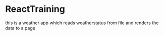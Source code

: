 # ReactTraining

this is a weather app which reads weatherstatus from file and renders the data to a page
